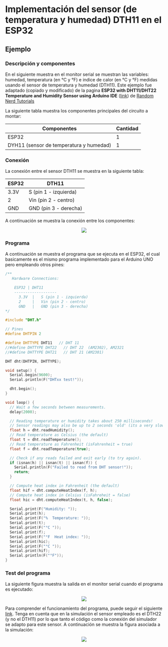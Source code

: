 # Implementación del sensor (de temperatura y humedad) DTH11 en el ESP32

## Ejemplo

### Descripción y componentes

En el siguiente muestra en el monitor serial se muestran las variables: humedad, temperatura (en °C y °F) e indice de calor (en °C y °F) medidas usando el sensor de temperatura y humedad (DTH11). Este ejemplo fue adaptado (copiado y modificado) de la pagina **ESP32 with DHT11/DHT22 Temperature and Humidity Sensor using Arduino IDE** ([link]([link](https://randomnerdtutorials.com/esp32-dht11-dht22-temperature-humidity-sensor-arduino-ide/))) de [Random Nerd Tutorials](https://randomnerdtutorials.com/)

La siguiente tabla muestra los componentes principales del circuito a montar:

| Componentes	| Cantidad |
|---|---|
|ESP32	|1|
|DYH11 (sensor de temperatura y humedad) |	1|

### Conexión

La conexión entre el sensor DTH11 se muestra en la siguiente tabla:

| ESP32	| DTH11 |
|---|---|
|3.3V  |   S (pin 1 - izquierda)
|2     |   Vin (pin 2 - centro)
|GND   |   GND (pin 3 - derecha)

A continuación se muestra la conexión entre los componentes:

<p align="center">
  <img src="dh11-esp32_bb.jpg">
</p>

### Programa

A continuación se muestra el programa que se ejecuta en el ESP32, el cual basicamente es el mismo programa implementado para el Arduino UNO pero empleando otros pines:

```ino
/**
   Hardware Connections:

    ESP32 | DHT11
    -------------------
      3.3V  |   S (pin 1 - izquierda)
      2     |   Vin (pin 2 - centro)
      GND   |   GND (pin 3 - derecha)
*/

#include "DHT.h"

// Pines
#define DHTPIN 2 

#define DHTTYPE DHT11   // DHT 11
//#define DHTTYPE DHT22   // DHT 22  (AM2302), AM2321
//#define DHTTYPE DHT21   // DHT 21 (AM2301)

DHT dht(DHTPIN, DHTTYPE);

void setup() {
  Serial.begin(9600);
  Serial.println(F("DHTxx test!"));

  dht.begin();
}

void loop() {
  // Wait a few seconds between measurements.
  delay(2000);

  // Reading temperature or humidity takes about 250 milliseconds!
  // Sensor readings may also be up to 2 seconds 'old' (its a very slow sensor)
  float h = dht.readHumidity();
  // Read temperature as Celsius (the default)
  float t = dht.readTemperature();
  // Read temperature as Fahrenheit (isFahrenheit = true)
  float f = dht.readTemperature(true);

  // Check if any reads failed and exit early (to try again).
  if (isnan(h) || isnan(t) || isnan(f)) {
    Serial.println(F("Failed to read from DHT sensor!"));
    return;
  }

  // Compute heat index in Fahrenheit (the default)
  float hif = dht.computeHeatIndex(f, h);
  // Compute heat index in Celsius (isFahreheit = false)
  float hic = dht.computeHeatIndex(t, h, false);

  Serial.print(F("Humidity: "));
  Serial.print(h);
  Serial.print(F("%  Temperature: "));
  Serial.print(t);
  Serial.print(F("°C "));
  Serial.print(f);
  Serial.print(F("°F  Heat index: "));
  Serial.print(hic);
  Serial.print(F("°C "));
  Serial.print(hif);
  Serial.println(F("°F"));
}
```

### Test del programa

La siguiente figura muestra la salida en el monitor serial cuando el programa es ejecutado:

<p align="center">
  <img src="esp32_dht11-serial.png">
</p>

Para comprender el funcionamiento del programa, puede seguir el siguiente [link](https://wokwi.com/projects/357776308749643777). Tenga en cuenta que en la simulación el sensor empleado es el DTH22 (y no el DTH11) por lo que tanto el código como la conexión del simulador se adapto para este sensor. A continuación se muestra la figura asociada a la simulación:

<p align="center">
  <img src="esp32-dth22_sim.png">
</p>

